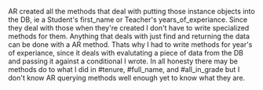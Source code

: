 <!-- Create a new github repo, complete the following deliverables, send me the link to your repo when you're done. You DO NOT have to make me a collaborator
Domain: Student-Teacher
- A Student has a first_name (string)
- A Student has a last_name (string)
- A Student has a grade_level (string), for ex: "first", "second", "third", etc...
- Student#full_name should return the first and last name of the student in one string, for ex: "Ian Grubb"
- Student#grade_level should return the student's grade level
- Student.all should return a list of all students
- Student.all_in_grade should receive an argument of a grade, ex: "first", and return all students who are in that grade
- A Teacher has a last_name (string)
- A Teacher has a grade_level (string)
- A Teacher has a years_of_experience (integer)
- Teacher#tenure should return true if a teacher has taught more than 5 years, otherwise false
You should have a completed seeds file for testing
Answer the following questions:
Which method(s) does Active Record create for you?
Which method(s) did you have to create yourself? Why?  -->



AR created all the methods that deal with putting those instance objects into the DB, ie a Student's first_name or Teacher's years_of_experiance. Since they deal with those when they're created I don't have to write specialized methods for them. Anything that deals with just find and returning the data can be done with a AR method. Thats why I had to write methods for year's of experiance, since it deals with evalutating a piece of data from the DB and passing it against a conditional I wrote. 
In all honesty there may be methods do to what I did in #tenure, #full_name, and #all_in_grade but I don't know AR querying methods well enough yet to know what they are.